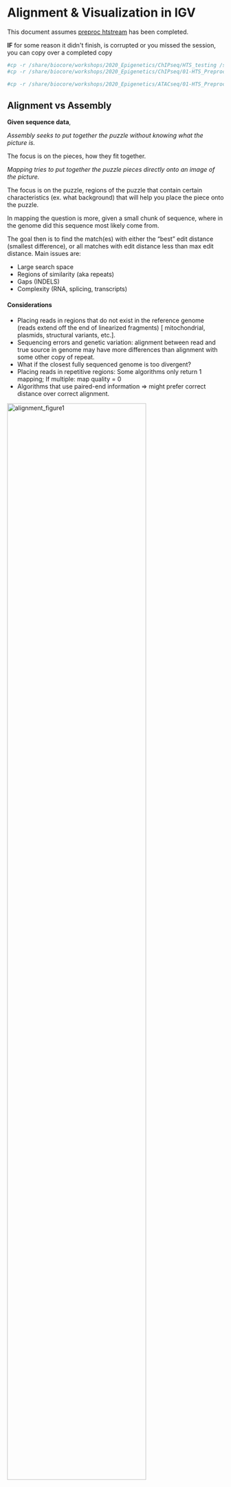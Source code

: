 # Alignment & Visualization in IGV

This document assumes [preproc htstream](./01-preproc_htstream.md) has been completed.

**IF** for some reason it didn't finish, is corrupted or you missed the session, you can copy over a completed copy

```bash
#cp -r /share/biocore/workshops/2020_Epigenetics/ChIPseq/HTS_testing /share/workshop/epigenetics_workshop/$USER/chipseq_example/.
#cp -r /share/biocore/workshops/2020_Epigenetics/ChIPseq/01-HTS_Preproc /share/workshop/epigenetics_workshop/$USER/chipseq_example/.

#cp -r /share/biocore/workshops/2020_Epigenetics/ATACseq/01-HTS_Preproc /share/workshop/epigenetics_workshop/$USER/atacseq_example/.
```

## Alignment vs Assembly

**Given sequence data**,

_Assembly seeks to put together the puzzle without knowing what the picture is._

The focus is on the pieces, how they fit together.

_Mapping tries to put together the puzzle pieces directly onto an image of the picture._

The focus is on the puzzle, regions of the puzzle that contain certain characteristics (ex. what background) that will help you place the piece onto the puzzle.  

In mapping the question is more, given a small chunk of sequence, where in the genome did this sequence most likely come from.

The goal then is to find the match(es) with either the “best” edit distance (smallest difference), or all matches with edit distance less than max edit distance. Main issues are:

* Large search space
* Regions of similarity (aka repeats)
* Gaps (INDELS)
* Complexity (RNA, splicing, transcripts)

#### Considerations
* Placing reads in regions that do not exist in the reference genome (reads extend off the end of linearized fragments) [ mitochondrial, plasmids, structural variants, etc.].
* Sequencing errors and genetic variation: alignment between read and true source in genome may have more differences than alignment with some other copy of repeat.
* What if the closest fully sequenced genome is too divergent?
* Placing reads in repetitive regions: Some algorithms only return 1 mapping; If multiple: map quality = 0
* Algorithms that use paired-end information => might prefer correct distance over correct alignment.

<img src="alignment_figures/alignment_figure1.png" alt="alignment_figure1" width="80%"/>

### Aligners
Many [alignment algorithms](https://en.wikipedia.org/wiki/List_of_sequence_alignment_software
) to choose from. Examples include:
* Spliced Aligners for RNA
  * STAR
  * HiSAT2 (formerly Tophat [Bowtie2])
  * GMAP/GSNAP
  * SOAPsplice
  * MapSplice
* Aligners that can ’clip’
  * bwa-mem
  * Bowtie2 in local mode

### Genome and Genome Annotation

Genome sequence fasta files and annotation (gff, gtf) files go together! These should be identified at the beginning of analysis.

* Genome fasta files should include all primary chromosomes, unplaced sequences and un-localized sequences, as well as any organelles. Should bet contain any contigs that represent patches, or alternative haplotypes.
* If you expect contamination, or the presence of additional sequence/genome, add the sequence(s) to the genome fasta file.
* Annotation file should be GTF (preferred), and should be the most comprehensive you can find.
  * Chromosome names in the GTF must match those in the fasta file (they don’t always do).
  * Star recommends the Genecode annotations for mouse/human

## Counting reads as a proxy for enrichment

The more you can count (and HTS sequencing systems can count a lot) the better the measure of copy number for even rare transcripts in a population.
Many techniques deal with count data (ex. RNAseq). Reads are mapped to a reference genome, transcripts are detected, and the number of reads that map to a transcript (or gene) are counted (more or less).

Technical artifacts should be considered during counting
* Mapping quality
* Map-ability (uniqueness), the read is not ambiguous
* Properly paired reads

### Alignment concepts

* Multimappers:
  * Reads that align equally well to more than one reference location.
  * Generally, multimappers are discounted in most analysis, and are often discounted in counting applications.
  * Note: multimapper “rescue” is available in some.
* Duplicates (We did this with HTStream):
  * Reads or read pairs arising from the same original library fragment, either during library preparation (PCR duplicates).
  * Generally, duplicates can only be detected reliably with paired-end sequencing.
* Clipping and Splicing  
<img src="alignment_figures/alignment_figure3.png" alt="alignment_figure3" width="50%"/>  
* Inner length, insert size, fragment length  
<img src="alignment_figures/alignment_figure4.jpg" alt="alignment_figure4" width="50%"/>  
*From https://www.biostars.org/p/106291/*

## Indexing a Reference sequence

1. First lets make sure we are where we are supposed to be and that the References directory is available.

    ```bash
    cd /share/workshop/epigenetics_workshop/$USER
    mkdir -p References
    ```

Since the references are the same for both projects we'll just create the one directory.

1. To align our data we will need the genome (fasta) and annotation (gtf) for mouse. There are many places to find them, but we are going to get them from the [GENCODE](https://www.gencodegenes.org/mouse/release_M25.html).

    We need to first get the url for the genome and annotation gtf. For most purposes we want to use the PRI (primary) genome chromosome and Basic gene annotation. At the time of this workshop the current version of GENCODE is *25*. You will want to update the scripts to use the current version.

    <img src="alignment_figures/index_figure1.png" alt="index_figure1" width="80%" style="border:5px solid #ADD8E6;"/>

    <img src="alignment_figures/index_figure2.png" alt="index_figure2" width="80%" style="border:5px solid #ADD8E6;"/>

1. Lets take a look at the help docs for BWA and its subcommands as well:

    ```bash
    module load bwa
    bwa
    ```

1. We are going to use an aligner called ['BWA MEM'](https://arxiv.org/abs/1303.3997) to align the data, but first we need to index the genome. Lets pull down the script [map_bwa.slurm](../../software_scripts/scripts/bwa_index.slurm) to index the mouse GENCODE version of the genome.

    ```bash
    wget https://raw.githubusercontent.com/ucdavis-bioinformatics-training/2020-Epigenetics_Workshop/master/software_scripts/scripts/bwa_index.slurm bwa_index.slurm
    less bwa_index.slurm
    ```

    <div class="script">#!/bin/bash

    #SBATCH --job-name=bam_index # Job name
    #SBATCH --nodes=1
    #SBATCH --ntasks=8
    #SBATCH --time=120
    #SBATCH --mem=40000 # Memory pool for all cores (see also --mem-per-cpu)
    #SBATCH --partition=production
    #SBATCH --account=epigenetics # cluster account to use for the job
    #SBATCH --reservation=epigenetics-workshop # cluster account reservation
    #SBATCH --output=slurm_out/bwa-index_%A.out # File to which STDOUT will be written
    #SBATCH --error=slurm_out/bwa-index_%A.err # File to which STDERR will be written

    start=`date +%s`
    echo $HOSTNAME

    outpath="References"
    mkdir -p ${outpath}

    cd ${outpath}

    wget ftp://ftp.ebi.ac.uk/pub/databases/gencode/Gencode_mouse/release_M25/GRCm38.primary_assembly.genome.fa.gz GRCm38.primary_assembly.genome.fa.gz
    gunzip GRCm38.primary_assembly.genome.fa.gz
    FASTA="GRCm38.primary_assembly.genome.fa"

    wget ftp://ftp.ebi.ac.uk/pub/databases/gencode/Gencode_mouse/release_M25/gencode.vM25.primary_assembly.annotation.gtf.gz gencode.vM25.primary_assembly.annotation.gtf.gz
    gunzip gencode.vM25.primary_assembly.annotation.gtf.gz


    module load bwa/0.7.17

    call="bwa index ${FASTA}"

    echo $call
    eval $call

    end=`date +%s`
    runtime=$((end-start))
    echo $runtime
    </div>

    When you are done, type "q" to exit.

    1. The script uses wget to download the FASTA and GTF files from GENCODE using the links you found earlier.
    1. Uncompresses them using gunzip.
    1. Run bwa in mode index.

1. Run BWA indexing when ready.

    ```bash
    sbatch bwa_index.slurm
    ```

    **IF** For the sake of time, or for some reason it didn't finish, is corrupted, or you missed the session, you can **link** over a completed copy.

    ```bash
    #ln -s /share/biocore/workshops/2020_Epigenetics/Reference/GRCm38.primary_assembly.genome.fa* /share/workshop/epigenetics_workshop/$USER/References/.
    ```

## Alignments

1. We are now ready to try an alignment on our small test dataset:

    ```bash
    cd /share/workshop/epigenetics_workshop/$USER/chipseq_example/HTS_testing
    ```

    and let's run BWA (via srun) on the pair of streamed test files we created earlier:

    ```bash
    srun --time=15:00:00 -n 8 --mem=32g --reservation=epigenetics-workshop --account=epigenetics --pty /bin/bash
    ```

    Once you've been given an interactive session we can run BWA. You can ignore the two warnings/errors and you know your on a cluster node because your server will change. Here you see I'm on tadpole, then after the srun command is successful, I am now on drove-13.

    <div class="output">msettles@tadpole:/share/workshop/msettles/chipseq_example/> HTS_testing$ srun --time=15:00:00 -n 8 --mem=32g --reservation=epigenetics-workshop --account=epigenetics --pty /bin/bash
    srun: job 29372920 queued and waiting for resources
    srun: job 29372920 has been allocated resources
    groups: cannot find name for group ID 2020
    bash: /home/msettles/.bashrc: Permission denied
    msettles@drove-13:/share/workshop/msettles/chipseq_example/> HTS_testing$
    </div>

1. Then run the bwa commands

    ```bash
    module load bwa
    bwa mem -t 8 \
       ../../Reference/GRCm38.primary_assembly.genome.fa \
       JLDY037E.streamed_R1.fastq.gz \
       JLDY037E.streamed_R2.fastq.gz
    ```

    In the command, we are telling bwa to count reads using the genome referencde and input file pair.

    You'll notice the program output the result to *stdout* this is nice because we can add additional processing afterwards, like sorting with samtools. But first lets take a look at the [sam/bam](../filetypes) format.

    ```bash
    module load samtools
    bwa mem -t 8 \
       ../Reference/GRCm38.primary_assembly.genome.fa \
       JLDY037E.streamed_R1.fastq.gz \
       JLDY037E.streamed_R2.fastq.gz | samtools sort -o JLDY037E.streamed.bam -
    ```

    In the directory there should now be a file JLDY037E.streamed.bam that is your alignment in bam format.

    Once finished please 'exit' the srun session. You'll know you were successful when your back on tadpole

    <div class="output">msettles@drove-13:/share/workshop/msettles/chipseq_example/HTS_testing$ exit
    exit
    msettles@tadpole:/share/workshop/msettles/chipseq_example/HTS_testing$
    </div>

###  Now let's take a look at an alignment in IGV.

1.  We first need to index the bam file, will use 'samtools' for this step, which is a program to manipulate SAM/BAM files. Take a look at the options for samtools and 'samtools index'.

    ```bash
    module load samtools
    samtools
    samtools index
    ```

    We need to index the BAM file:

    ```bash
    cd /share/workshop/epigenetics_workshop/$USER/chipseq_example/HTS_testing
    samtools index JLDY037E.streamed.bam
    ```

    **IF** for some reason it didn't finish, is corrupted or you missed the session, you can copy over a completed copy

    ```bash
    #cp -r /share/biocore/workshops/2020_Epigenetics/ChIPseq/HTS_testing/JLDY037E.streamed.bam /share/workshop/epigenetics_workshop/$USER/chipseq_example/HTS_testing/.
    ```

2. Transfer JLDY037E.streamed.bam and JLDY037E.streamed.bam.bai (the index file) to your computer using scp or winSCP, or copy/paste from cat [sometimes doesn't work].

    In a new shell session on my laptop. **NOT logged into tadpole**. Replace [your_username] with your username
    ```bash
    mkdir -p ~/epigenetics_workshop
    cd ~/epigenetics_workshop
    scp [your_username]@tadpole.genomecenter.ucdavis.edu:/share/workshop/epigenetics_workshop/[your_username]/chipseq_example/HTS_testing/JLDY037E.streamed.bam* .
    ```

1. Now we are ready to use IGV.

    Go to the [IGV page at the Broad Institute](http://software.broadinstitute.org/software/igv/).

    <img src="alignment_figures/index_igv1.png" alt="index_igv1" width="80%" style="border:5px solid #ADD8E6;"/>

    And then navigate to the download page, [IGV download](http://software.broadinstitute.org/software/igv/download)

    <img src="alignment_figures/index_igv2.png" alt="index_igv2" width="80%" style="border:5px solid #ADD8E6;"/>

    Here you can download IGV for your respective platform (Window, Mac OSX, Linux), but we are going to use the web application they supply, [IGV web app](https://igv.org/app).

    <img src="alignment_figures/index_igv3.png" alt="index_igv3" width="80%" style="border:5px solid #ADD8E6;"/>

1. The first thing we want to do is load the Human genome. Click on "Genomes" in the menu and choose "Human (GRCm38/mm10)".

    <img src="alignment_figures/index_igv4.png" alt="index_igv4" width="80%" style="border:5px solid #ADD8E6;"/>

1. Now let's load the alignment bam and index files. Click on "Tracks" and choose "Local File ...".

    <img src="alignment_figures/index_igv5.png" alt="index_igv5" width="80%" style="border:5px solid #ADD8E6;"/>

    Navigate to where you transferred the bam and index file and select them **both**.

    <img src="alignment_figures/index_igv6.png" alt="index_igv6" width="80%" style="border:5px solid #ADD8E6;"/>

    Now your alignment is loaded. Any loaded bam file aligned to a genome is called a "track".

    <img src="alignment_figures/index_igv7.png" alt="index_igv7" width="80%" style="border:5px solid #ADD8E6;"/>

1. Lets take a look at the alignment associated with the region __chr2:98,660,694-98,664,771__. If you don't see any reads, this likely means your in the wrong genome, double check that it says **mm10** in the top left.

    <img src="alignment_figures/index_igv8.png" alt="index_igv8" width="80%" style="border:5px solid #ADD8E6;"/>

    <img src="alignment_figures/index_igv9.png" alt="index_igv9" width="80%" style="border:5px solid #ADD8E6;"/>

    You can zoom in by clicking on the plus sign (top right) or zoom out by clicking the negative sign. You also may have to move around by clicking and dragging in the BAM track window.

    You can also zoom in by clicking and dragging across the number line at the top. That section will highlight, and when you release the button, it will zoom into that section. Play around with IGV for a few minutes, check out the different settings. You can use IGV to visualize and validate your expectations in your alignments.


## Running BWA on the ChIP experiment

1. We can now run BWA across all samples on the real data using a SLURM script, [map_bwa.slurm](../../software_scripts/scripts/map_bwa.slurm), that we should take a look at now.

    ```bash
    cd /share/workshop/epigenetics_workshop/$USER/chipseq_example  # We'll run this from the main directory
    wget https://raw.githubusercontent.com/ucdavis-bioinformatics-training/2020-Epigenetics_Workshop/master/software_scripts/scripts/map_bwa.slurm
    less map_bwa.slurm
    ```

    <div class="script">#!/bin/bash
    #
    #SBATCH --job-name=map_bwa # Job name
    #SBATCH --nodes=1
    #SBATCH --ntasks=20 # Number of cores
    #SBATCH --mem=16000 # Memory pool for all cores (see also --mem-per-cpu)
    #SBATCH --time=1-00
    #SBATCH --array=1-12
    #SBATCH --partition=production # Partition to submit to
    #SBATCH --output=slurm_out/map_hts_bwa-%A_%a.out # File to which STDOUT will be written
    #SBATCH --error=slurm_out/map_hts_bwa-%A_%a.err # File to which STDERR will be written
    #SBATCH --mail-type=ALL # Type of email notification- BEGIN,END,FAIL,ALL
    #SBATCH --mail-user=settles@ucdavis.edu # Email to which notifications will be sent

    start=`date +%s`
    echo $HOSTNAME
    echo "My SLURM_ARRAY_TASK_ID: " $SLURM_ARRAY_TASK_ID

    inpath=01-HTS_Preproc
    sample=`sed "${SLURM_ARRAY_TASK_ID}q;d" samples.txt | awk -F '\t'  '{print $1}'`
    r1=${inpath}/${sample}/${sample}*_R1*.fastq.gz
    r2=${inpath}/${sample}/${sample}*_R2*.fastq.gz

    outpath='02-BWA'
    [[ -d ${outpath} ]] || mkdir ${outpath}
    [[ -d ${outpath}/${sample} ]] || mkdir ${outpath}/${sample}

    echo "SAMPLE: ${sample}"

    THREADS=${SLURM_NTASKS}
    MEM=$(expr ${SLURM_MEM_PER_NODE} / 1024)
    MAPTHREADS=$(expr ${THREADS} - 6)
    SORTTHREADS=$(expr ${THREADS} - ${MAPTHREADS})

    #THREADS=20
    #MAPTHREADS=14
    #SORTTHREADS=6
    #MEM=48

    module load bwa/0.7.17
    module load samtools/1.9

    output=${outpath}/${sample}/${sample}_bwa.bam
    mapfasta=../References/GRCm38.primary_assembly.genome.fa

    call="bwa mem -t ${MAPTHREADS} \
     -R '@RG\tID:${sample}\tSM:${new_id}\tPL:ILLUMINA\tDS:Paired' \
     ${mapfasta} ${r1} ${r2} \
     | samtools sort -m 768M --threads ${SORTTHREADS} -o ${output} -"
    echo $call
    eval $call

    call="samtools index -@ ${THREADS} ${output}"
    echo $call
    eval $call

    call="samtools idxstats ${output} > ${output}.idxstats"
    echo $call
    eval $call

    call="samtools flagstat -@ ${THREADS} ${output} > ${output}.flagstat"
    echo $call
    eval $call

    call="samtools stats -@ ${THREADS} ${output} > ${output}.stats"
    echo $call
    eval $call

    end=`date +%s`

    runtime=$((end-start))

    echo $runtime
    </div>

    When you are done, type "q" to exit.

    There are alot of things happening here:
    1.  We first setup the environment.
    1.  Map with BWA piping to samtools sort.
    1.  Then use samtools to:
        1. index
        1. flagstats
        1. idxstats
        1. stats

2. After looking at the script, lets run it.

    ```bash
    sbatch map_bwa.slurm  # moment of truth!
    ```

    We can watch the progress of our task array using the 'squeue' command. Takes about 1:30 hours to process each sample.

    ```sbatch
    squeue -u $USER  # use your username
    ```
3. Now do the same for the ATACseq experiment.

## MultiQC QA/QC Summary of the mapping results.

Finally lets use [MultiQC](https://multiqc.info/) to generate a summary of our output.

```bash
## Run multiqc to collect statistics and create a report:
cd /share/workshop/epigenetics_workshop/$USER/chipseq_example
module load multiqc/htstream.dev0
multiqc -i ChIPseq-mapping-report -o 02-BWA-ChIPseq-report ./02-BWA
```

**Do the same for the ATACseq experiment**

Transfer ChIPseq-mapping-report_multiqc_report.html and ATACseq-mapping-report_multiqc_report.html to your computer and open it in a web browser.

Or in case of emergency, download this copy: [ChIPseq-mapping-report_multiqc_report.html](ChIPseq-mapping-report_multiqc_report.html) and [ATACseq-mapping-report_multiqc_report.html](ATACseq-mapping-report_multiqc_report.html) for the ATACseq




**Questions:**
1. Look at the script `map_bwa.slurm`. What does the `array=1-7` mean, why is it used, and what is the usage of it in the script itself?
2. Look through the files in an output directory and check out what is present and discuss what each of them mean. (for example: `cd /share/workshop/epigenetics_workshop/$USER/chipseq_example/02-BWA/JLDY037E` )
3. Come up with a brief command you might use to check that all of the sample alignments using BWA have a reasonable output and/or did not produce any errors (recall from htstream checks).
4. Open `JLDY037E_bwa.bam.idxstats` in excel (or excel like application), and review. The table that this script creates ("summary_star_alignments.txt") can be pulled to your laptop via 'scp', or WinSCP, etc., and imported into a spreadsheet. Do read counts align according to chromosome size? Discuss ...
5. If time, find some other regions/genes with high alignment count using IGV with your group. Where do they occur relative to genes?
